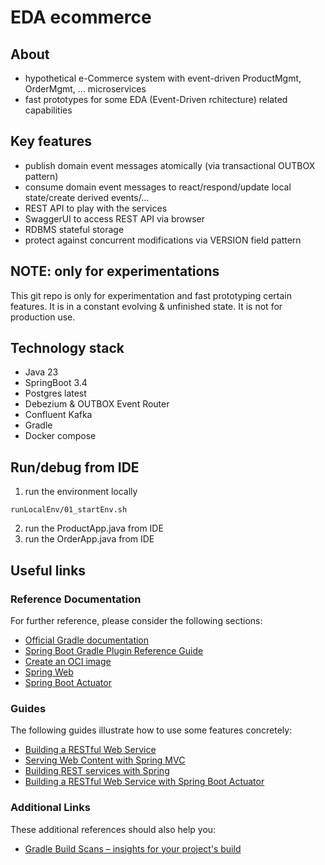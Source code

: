 # EDA ecommerce

## About
* hypothetical e-Commerce system with event-driven ProductMgmt, OrderMgmt, ... microservices
* fast prototypes for some EDA (Event-Driven rchitecture) related capabilities

## Key features
* publish domain event messages atomically (via transactional OUTBOX pattern)
* consume domain event messages to react/respond/update local state/create derived events/...
* REST API to play with the services
* SwaggerUI to access REST API via browser
* RDBMS stateful storage
* protect against concurrent modifications via VERSION field pattern

## NOTE: only for experimentations
This git repo is only for experimentation and fast prototyping certain features.
It is in a constant evolving & unfinished state.
It is not for production use.

## Technology stack
* Java 23
* SpringBoot 3.4
* Postgres latest
* Debezium & OUTBOX Event Router
* Confluent Kafka 
* Gradle
* Docker compose

## Run/debug from IDE

1. run the environment locally
```
runLocalEnv/01_startEnv.sh
```

2. run the ProductApp.java from IDE
3. run the OrderApp.java from IDE

## Useful links

### Reference Documentation
For further reference, please consider the following sections:

* [Official Gradle documentation](https://docs.gradle.org)
* [Spring Boot Gradle Plugin Reference Guide](https://docs.spring.io/spring-boot/3.4.0/gradle-plugin)
* [Create an OCI image](https://docs.spring.io/spring-boot/3.4.0/gradle-plugin/packaging-oci-image.html)
* [Spring Web](https://docs.spring.io/spring-boot/3.4.0/reference/web/servlet.html)
* [Spring Boot Actuator](https://docs.spring.io/spring-boot/3.4.0/reference/actuator/index.html)

### Guides
The following guides illustrate how to use some features concretely:

* [Building a RESTful Web Service](https://spring.io/guides/gs/rest-service/)
* [Serving Web Content with Spring MVC](https://spring.io/guides/gs/serving-web-content/)
* [Building REST services with Spring](https://spring.io/guides/tutorials/rest/)
* [Building a RESTful Web Service with Spring Boot Actuator](https://spring.io/guides/gs/actuator-service/)

### Additional Links
These additional references should also help you:

* [Gradle Build Scans – insights for your project's build](https://scans.gradle.com#gradle)
